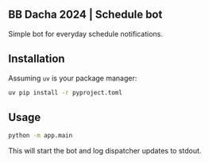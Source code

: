 ## BB Dacha 2024 | Schedule bot

Simple bot for everyday schedule notifications.

## Installation

Assuming `uv` is your package manager:

```bash
uv pip install -r pyproject.toml
```

## Usage

```bash
python -m app.main
```

This will start the bot and log dispatcher updates to stdout.
